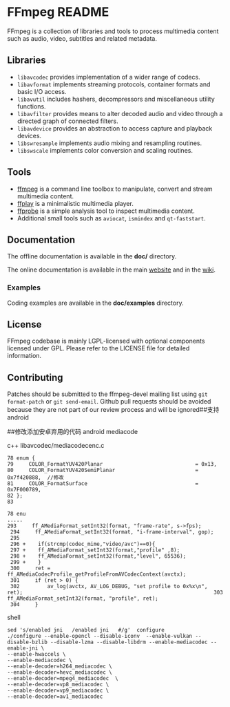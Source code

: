 FFmpeg README
=============

FFmpeg is a collection of libraries and tools to process multimedia content
such as audio, video, subtitles and related metadata.

## Libraries

* `libavcodec` provides implementation of a wider range of codecs.
* `libavformat` implements streaming protocols, container formats and basic I/O access.
* `libavutil` includes hashers, decompressors and miscellaneous utility functions.
* `libavfilter` provides means to alter decoded audio and video through a directed graph of connected filters.
* `libavdevice` provides an abstraction to access capture and playback devices.
* `libswresample` implements audio mixing and resampling routines.
* `libswscale` implements color conversion and scaling routines.

## Tools

* [ffmpeg](https://ffmpeg.org/ffmpeg.html) is a command line toolbox to
  manipulate, convert and stream multimedia content.
* [ffplay](https://ffmpeg.org/ffplay.html) is a minimalistic multimedia player.
* [ffprobe](https://ffmpeg.org/ffprobe.html) is a simple analysis tool to inspect
  multimedia content.
* Additional small tools such as `aviocat`, `ismindex` and `qt-faststart`.

## Documentation

The offline documentation is available in the **doc/** directory.

The online documentation is available in the main [website](https://ffmpeg.org)
and in the [wiki](https://trac.ffmpeg.org).

### Examples

Coding examples are available in the **doc/examples** directory.

## License

FFmpeg codebase is mainly LGPL-licensed with optional components licensed under
GPL. Please refer to the LICENSE file for detailed information.

## Contributing

Patches should be submitted to the ffmpeg-devel mailing list using
`git format-patch` or `git send-email`. Github pull requests should be
avoided because they are not part of our review process and will be ignored##支持android


##修改添加安卓弃用的代码 android mediacode

c++  libavcodec/mediacodecenc.c
```
78 enum {
79     COLOR_FormatYUV420Planar                              = 0x13,
80     COLOR_FormatYUV420SemiPlanar                          = 0x7f420888,  //修改
81     COLOR_FormatSurface                                   = 0x7F000789,
82 };
83
                                                                                                       78 enu
.....
293     ff_AMediaFormat_setInt32(format, "frame-rate", s->fps);
 294     ff_AMediaFormat_setInt32(format, "i-frame-interval", gop);
 295
 296 +    if(strcmp(codec_mime,"video/avc")==0){
 297 +    ff_AMediaFormat_setInt32(format,"profile" ,8);
 298 +    ff_AMediaFormat_setInt32(format,"level", 65536);
 299 +    }
 300     ret = ff_AMediaCodecProfile_getProfileFromAVCodecContext(avctx);
 301     if (ret > 0) {
 302         av_log(avctx, AV_LOG_DEBUG, "set profile to 0x%x\n", ret);                                                              303         ff_AMediaFormat_setInt32(format, "profile", ret);
 304     }
```
shell 

```
sed 's/enabled jni   /enabled jni   #/g'  configure
./configure --enable-opencl --disable-iconv  --enable-vulkan --disable-bzlib --disable-lzma --disable-libdrm --enable-mediacodec --enable-jni \
--enable-hwaccels \
--enable-mediacodec \
--enable-decoder=h264_mediacodec \
--enable-decoder=hevc_mediacodec \
--enable-decoder=mpeg4_mediacodec  \
--enable-decoder=vp8_mediacodec \
--enable-decoder=vp9_mediacodec \
--enable-decoder=av1_mediacodec
```
